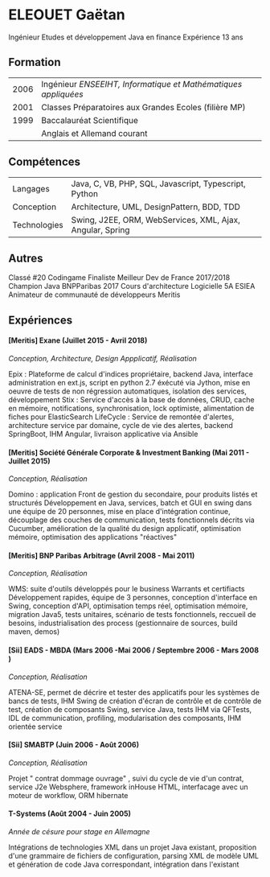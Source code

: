 ELEOUET Gaëtan
===================

Ingénieur Etudes et développement Java en finance
Expérience 13 ans


<i class="icon-pencil"></i> Formation
-------------
|||
-------- | ---
2006 | Ingénieur *ENSEEIHT, Informatique et Mathématiques appliquées*
2001    | Classes Préparatoires aux Grandes Ecoles (filière MP)
1999     | Baccalauréat Scientifique
|| Anglais et Allemand courant|


<i class="icon-folder-open"></i> Compétences
-------------
|||
-- | --
Langages | Java, C, VB, PHP, SQL, Javascript, Typescript, Python
Conception | Architecture, UML, DesignPattern, BDD, TDD
Technologies | Swing, J2EE, ORM, WebServices, XML, Ajax, Angular, Spring

<i class="icon-upload"></i> Autres
-------------
Classé #20 Codingame
Finaliste Meilleur Dev de France 2017/2018
Champion Java BNPParibas 2017
Cours d'architecture Logicielle 5A ESIEA
Animateur de communauté de développeurs Meritis

<i class="icon-file"></i> Expériences
-------------

####  [Meritis] Exane (Juillet 2015 - Avril 2018)
*Conception, Architecture, Design Appplicatif, Réalisation*

Epix : Plateforme de calcul d'indices propriétaire, backend Java, interface administration en ext.js, script en python 2.7 éxécuté via Jython, mise en oeuvre de tests de non régression automatiques, isolation des services, développement
Stix : Service d'accès à la base de données, CRUD, cache en mémoire, notifications, synchronisation, lock optimiste,  alimentation de fiches pour ElasticSearch
LifeCycle : Service de remontée d'alertes, architecture service par domaine, cycle de vie des alertes, backend SpringBoot, IHM Angular, livraison applicative via Ansible

####  [Meritis] Société Générale Corporate & Investment Banking (Mai 2011 - Juillet 2015)
*Conception,  Réalisation*

Domino : application Front de gestion du secondaire, pour produits listés et structurés
Développement en Java, services, batch et GUI en swing dans une équipe de 20 personnes, mise en place d'intégration continue, découplage des couches de communication, tests fonctionnels décrits via Cucumber, amélioration de la qualité du design applicatif, optimisation mémoire, optimisation des applications "réactives"

####   [Meritis] BNP Paribas Arbitrage (Avril 2008 - Mai 2011)
*Conception,  Réalisation*

WMS: suite d'outils développés pour le business Warrants et certifiacts
Développement rapides, équipe de 3 personnes, conception d'interface en Swing, conception d'API, optimisation temps réel, optimisation mémoire, migration Java5, tests unitaires, scénario de tests fonctionnels, reccueil de besoins, industrialisation des process (gestionnaire de sources, build maven, demos)

####  [Sii] EADS - MBDA (Mars 2006 -Mai 2006 / Septembre 2006 - Mars 2008 )
*Conception,  Réalisation*

ATENA-SE, permet de décrire et tester des applicatifs pour les systèmes de bancs de tests, IHM Swing de création d'écran de contrôle et de contrôle de test, création de composants Swing, service Java, tests IHM via QFTests, IDL de communication, profiling, modularisation des composants, IHM orientée service


#### [Sii]  SMABTP (Juin 2006 - Août 2006)
*Conception,  Réalisation*

Projet " contrat dommage ouvrage" , suivi du cycle de vie d'un contrat, service J2e Websphere, framework inHouse HTML, interfacage avec un moteur de workflow, ORM hibernate

####  T-Systems (Août 2004 - Juin 2005)
*Année de césure pour stage en Allemagne*

Intégrations de technologies XML dans un projet Java existant, proposition d'une grammaire de fichiers de configuration, parsing XML de modèle UML et génération de code Java correspondant, intégration dans l'existant
